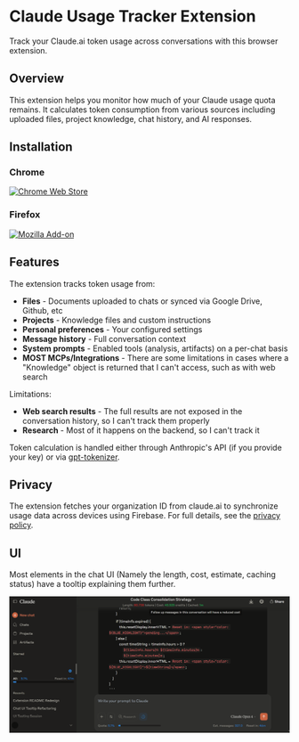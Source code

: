 # Claude Usage Tracker Extension

Track your Claude.ai token usage across conversations with this browser extension.

## Overview

This extension helps you monitor how much of your Claude usage quota remains. It calculates token consumption from various sources including uploaded files, project knowledge, chat history, and AI responses.

## Installation

### Chrome
[![Chrome Web Store](https://img.shields.io/chrome-web-store/v/knemcdpkggnbhpoaaagmjiigenifejfo.svg)](https://chrome.google.com/webstore/detail/claude-usage-tracker/knemcdpkggnbhpoaaagmjiigenifejfo)

### Firefox
[![Mozilla Add-on](https://img.shields.io/amo/v/claude-usage-tracker.svg)](https://addons.mozilla.org/firefox/addon/claude-usage-tracker)

## Features

The extension tracks token usage from:

- **Files** - Documents uploaded to chats or synced via Google Drive, Github, etc
- **Projects** - Knowledge files and custom instructions
- **Personal preferences** - Your configured settings
- **Message history** - Full conversation context
- **System prompts** - Enabled tools (analysis, artifacts) on a per-chat basis
- **MOST MCPs/Integrations** - There are some limitations in cases where a "Knowledge" object is returned that I can't access, such as with web search

Limitations:
- **Web search results** - The full results are not exposed in the conversation history, so I can't track them properly
- **Research** - Most of it happens on the backend, so I can't track it
 
Token calculation is handled either through Anthropic's API (if you provide your key) or via [gpt-tokenizer](https://github.com/niieani/gpt-tokenizer).

## Privacy

The extension fetches your organization ID from claude.ai to synchronize usage data across devices using Firebase. For full details, see the [privacy policy](PRIVACY.md).

## UI

Most elements in the chat UI (Namely the length, cost, estimate, caching status) have a tooltip explaining them further.

![Claude Usage Tracker UI](https://github.com/lugia19/Claude-Usage-Extension/blob/main/ui_screenshot.png?raw=true)
